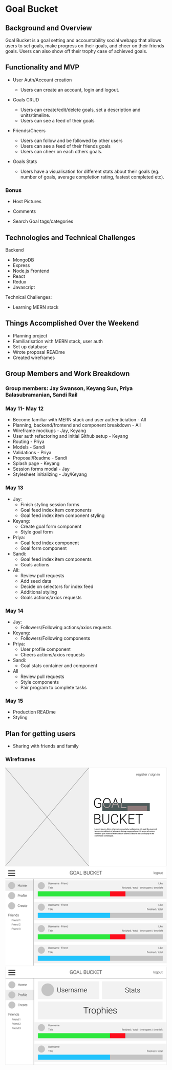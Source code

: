 # Goal Bucket

## Background and Overview
 Goal Bucket is a goal setting and accountability social webapp that allows users to set goals, make progress on their goals, and cheer on their friends goals. Users can also show off their trophy case of achieved goals.


## Functionality and MVP

* User Auth/Account creation
  * Users can create an account, login and logout.

* Goals CRUD
  * Users can create/edit/delete goals, set a description and units/timeline.
  * Users can see a feed of their goals

* Friends/Cheers
  * Users can follow and be followed by other users
  * Users can see a feed of their friends goals
  * Users can cheer on each others goals.

* Goals Stats
  * Users have a visualisation for different stats about their goals (eg. number of goals, average completion rating, fastest completed etc).

### Bonus

* Host Pictures

* Comments

* Search Goal tags/categories

## Technologies and Technical Challenges

Backend
* MongoDB
* Express
* Node.js
Frontend
* React
* Redux
* Javascript

Technical Challenges:
* Learning MERN stack

## Things Accomplished Over the Weekend
 * Planning project
 * Familiarisation with MERN stack, user auth
 * Set up database
 * Wrote proposal READme
 * Created wireframes

## Group Members and Work Breakdown

### Group members: Jay Swanson, Keyang Sun, Priya Balasubramanian, Sandi Rail

### May 11- May 12

* Become familiar with MERN stack and user authenticiation - All
* Planning, backend/frontend and component breakdown - All
* Wireframe mockups - Jay, Keyang 
* User auth refactoring and initial Github setup - Keyang
* Routing - Priya
* Models - Sandi
* Validations - Priya
* Proposal/Readme - Sandi
* Splash page - Keyang
* Session forms modal - Jay
* Stylesheet initializing - Jay/Keyang

### May 13
* Jay:
  * Finish styling session forms
  * Goal feed index item components
  * Goal feed index item component styling
* Keyang:
  * Create goal form component
  * Style goal form
* Priya:
  * Goal feed index component
  * Goal form component
* Sandi:
  * Goal feed index item components
  * Goals actions
* All:
  * Review pull requests
  * Add seed data
  * Decide on selectors for index feed
  * Additional styling
  * Goals actions/axios requests


### May 14
* Jay:
  * Followers/Following actions/axios requests
* Keyang:
  * Followers/Following components
* Priya:
  * User profile component
  * Cheers actions/axios requests
* Sandi:
  * Goal stats container and component
* All
  * Review pull requests
  * Style components
  * Pair program to complete tasks

### May 15
* Production READme
* Styling 

## Plan for getting users
 * Sharing with friends and family
 
### Wireframes
![alt text](https://raw.githubusercontent.com/doittherailway/GoalBucket/master/images/Splash.png "Splash")
![alt text](https://raw.githubusercontent.com/doittherailway/GoalBucket/master/images/Feed.png "Feed")
![alt text](https://raw.githubusercontent.com/doittherailway/GoalBucket/master/images/Profile.png "Profile")
